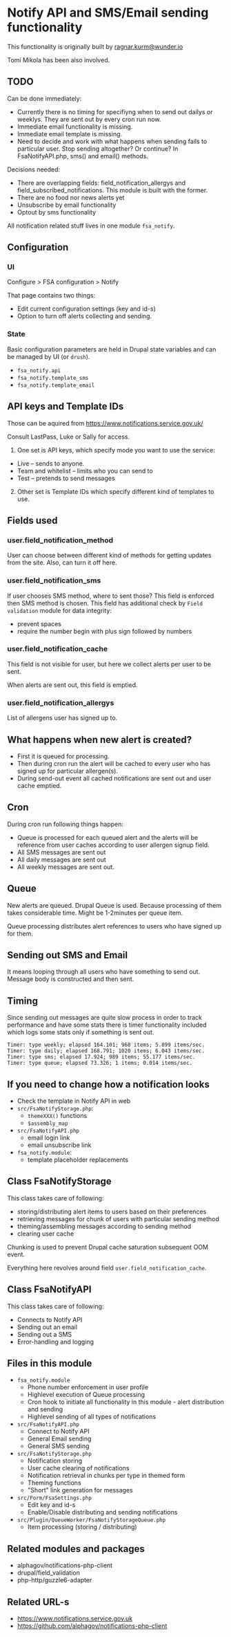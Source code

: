 # Notify API and SMS/Email sending functionality

This functionality is originally built by ragnar.kurm@wunder.io

Tomi Mikola has been also involved.

## TODO

Can be done immediately:
* Currently there is no timing for specifiyng when to send out dailys or weeklys. They are sent out by every cron run now.
* Immediate email functionality is missing.
* Immediate email template is missing.
* Need to decide and work with what happens when sending fails to particular user. Stop sending altogether? Or continue? In FsaNotifyAPI.php, sms() and email() methods.

Decisions needed:
* There are overlapping fields: field_notification_allergys and	field_subscribed_notifications. This module is built with the former.
* There are no food nor news alerts yet
* Unsubscribe by email functionality
* Optout by sms functionality

All notification related stuff lives in one module `fsa_notify`.

## Configuration

### UI

Configure > FSA configuration > Notify

That page contains two things:
* Edit current configuration settings (key and id-s)
* Option to turn off alerts collecting and sending.

### State

Basic configuration parameters are held in Drupal state variables and can be managed by UI (or `drush`).

* `fsa_notify.api`
* `fsa_notify.template_sms`
* `fsa_notify.template_email`

## API keys and Template IDs

Those can be aquired from https://www.notifications.service.gov.uk/

Consult LastPass, Luke or Sally for access.

1) One set is API keys, which specify mode you want to use the service:
* Live – sends to anyone.
* Team and whitelist – limits who you can send to
* Test – pretends to send messages

2) Other set is Template IDs which specify different kind of templates to use.

## Fields used

### user.field_notification_method

User can choose between different kind of methods for getting updates from the site.
Also, can turn it off here.

### user.field_notification_sms

If user chooses SMS method, where to sent those?
This field is enforced then SMS method is chosen.
This field has additional check by `Field validation` module for data integrity:
* prevent spaces
* require the number begin with plus sign followed by numbers

### user.field_notification_cache

This field is not visible for user, but here we collect alerts per user to be sent.

When alerts are sent out, this field is emptied.

### user.field_notification_allergys

List of allergens user has signed up to.

## What happens when new alert is created?

* First it is queued for processing.
* Then during cron run the alert will be cached to every user who has signed up for particular allergen(s).
* During send-out event all cached notifications are sent out and user cache emptied.

## Cron

During cron run following things happen:
* Queue is processed for each queued alert and the alerts will be reference from user caches according to user allergen signup field.
* All SMS messages are sent out
* All daily messages are sent out
* All weekly messages are sent out.

## Queue

New alerts are queued. Drupal Queue is used. Because processing of them takes considerable time. Might be 1-2minutes per queue item.

Queue processing distributes alert references to users who have signed up for them.

## Sending out SMS and Email

It means looping through all users who have something to send out.
Message body is constructed and then sent.

## Timing

Since sending out messages are quite slow process in order to track performance and have some stats there is timer functionality included which logs some stats only if something is sent out.

```
Timer: type weekly; elapsed 164.101; 968 items; 5.899 items/sec.
Timer: type daily; elapsed 168.791; 1020 items; 6.043 items/sec.
Timer: type sms; elapsed 17.924; 989 items; 55.177 items/sec.
Timer: type queue; elapsed 73.326; 1 items; 0.014 items/sec.
```

## If you need to change how a notification looks

* Check the template in Notify API in web
* `src/FsaNotifyStorage.php`:
  * `themeXXX()` functions
  * `$assembly_map`
* `src/FsaNotifyAPI.php`
  * email login link
  * email unsubscribe link
* `fsa_notify.module`:
  * template placeholder replacements

## Class FsaNotifyStorage

This class takes care of following:
* storing/distributing alert items to users based on their preferences
* retrieving messages for chunk of users with particular sending method
* theming/assembling messages according to sending method
* clearing user cache

Chunking is used to prevent Drupal cache saturation subsequent OOM event.

Everything here revolves around field `user.field_notification_cache`.

## Class FsaNotifyAPI

This class takes care of following:
* Connects to Notify API
* Sending out an email
* Sending out a SMS
* Error-handling and logging

## Files in this module

* `fsa_notify.module`
  * Phone number enforcement in user profile
  * Highlevel execution of Queue processing
  * Cron hook to initiate all functionality in this module - alert distribution and sending
  * Highlevel sending of all types of notifications
* `src/FsaNotifyAPI.php`
  * Connect to Notify API
  * General Email sending
  * General SMS sending
* `src/FsaNotifyStorage.php`
  * Notification storing
  * User cache clearing of notifications
  * Notification retrieval in chunks per type in themed form
  * Theming functions
  * "Short" link generation for messages
* `src/Form/FsaSettings.php`
  * Edit key and id-s
  * Enable/Disable distributing and sending notifications
* `src/Plugin/QueueWorker/FsaNotifyStorageQueue.php`
  * Item processing (storing / distributing)

## Related modules and packages

* alphagov/notifications-php-client
* drupal/field_validation
* php-http/guzzle6-adapter

## Related URL-s

* https://www.notifications.service.gov.uk
* https://github.com/alphagov/notifications-php-client

